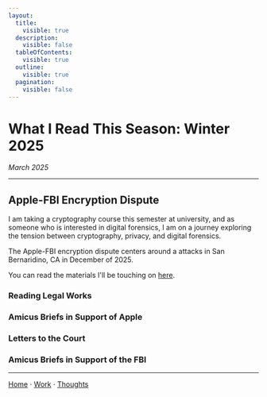 ```yaml
---
layout:
  title:
    visible: true
  description:
    visible: false
  tableOfContents:
    visible: true
  outline:
    visible: true
  pagination:
    visible: false
---
```


# What I Read This Season: Winter 2025

*March 2025*

***

## Apple-FBI Encryption Dispute

I am taking a cryptography course this semester at university, and as someone who is interested in digital forensics, I am on a journey exploring the tension between cryptography, privacy, and digital forensics.

The Apple-FBI encryption dispute centers around a attacks in San Bernaridino, CA in December of 2025.

You can read the materials I'll be touching on [here](https://epic.org/documents/apple-v-fbi-2/).

### Reading Legal Works

### Amicus Briefs in Support of Apple

### Letters to the Court

### Amicus Briefs in Support of the FBI

***

[Home](https://app.gitbook.com/o/0kO27okC5uVB9ALX3rho/s/036xtfEIzcEdGegONXWM/) ⋅ [Work](https://app.gitbook.com/o/0kO27okC5uVB9ALX3rho/s/WaFS755Q4sf02CxLcghQ/) ⋅ [Thoughts](https://app.gitbook.com/o/0kO27okC5uVB9ALX3rho/s/s4QQPMntQ25hmJToKSOu/)
